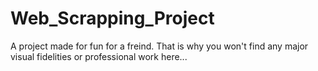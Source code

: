 # Web_Scrapping_Project
A project made for fun for a freind. That is why you won't find any major visual fidelities or professional work here...
